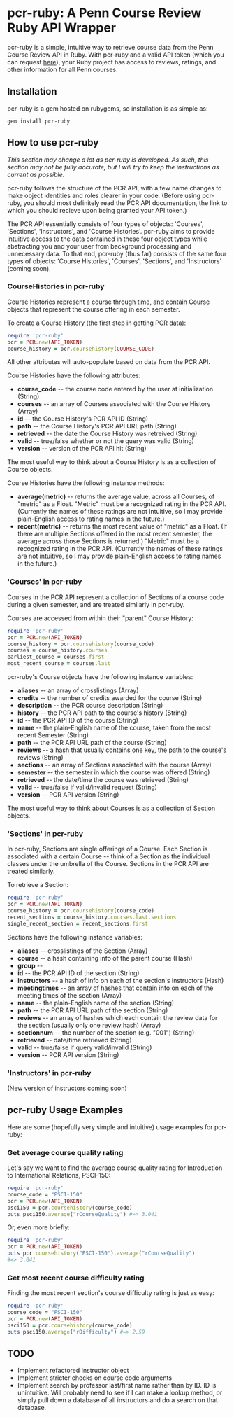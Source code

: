 # pcr-ruby: A Penn Course Review Ruby API Wrapper #

pcr-ruby is a simple, intuitive way to retrieve course data from the Penn Course Review API in Ruby.  With pcr-ruby and a valid API token (which you can request [here](https://docs.google.com/spreadsheet/viewform?hl=en_US&formkey=dGZOZkJDaVkxdmc5QURUejAteFdBZGc6MQ#gid=0)), your Ruby project has access to reviews, ratings, and other information for all Penn courses.

## Installation ##

pcr-ruby is a gem hosted on rubygems, so installation is as simple as:
```
gem install pcr-ruby
```

## How to use pcr-ruby #

*This section may change a lot as pcr-ruby is developed.  As such, this section may not be fully accurate, but I will try to keep the instructions as current as possible.*

pcr-ruby follows the structure of the PCR API, with a few name changes to make object identities and roles clearer in your code.  (Before using pcr-ruby, you should most definitely read the PCR API documentation, the link to which you should recieve upon being granted your API token.)

The PCR API essentially consists of four types of objects: 'Courses', 'Sections', 'Instructors', and 'Course Histories'.  pcr-ruby aims to provide intuitive access to the data contained in these four object types while abstracting you and your user from background processing and unnecessary data.  To that end, pcr-ruby (thus far) consists of the same four types of objects: 'Course Histories', 'Courses', 'Sections', and 'Instructors' (coming soon).

### CourseHistories in pcr-ruby ###
Course Histories represent a course through time, and contain Course objects that represent the course offering in each semester.

To create a Course History (the first step in getting PCR data):
```ruby
require 'pcr-ruby'
pcr = PCR.new(API_TOKEN)
course_history = pcr.coursehistory(COURSE_CODE)
```

All other attributes will auto-populate based on data from the PCR API.

Course Histories have the following attributes:
* **course_code** -- the course code entered by the user at initialization (String)
* **courses** -- an array of Courses associated with the Course History (Array)
* **id** -- the Course History's PCR API ID (String)
* **path** -- the Course History's PCR API URL path (String)
* **retrieved** -- the date the Course History was retreived (String)
* **valid** -- true/false whether or not the query was valid (String)
* **version** -- version of the PCR API hit (String)

The most useful way to think about a Course History is as a collection of Course objects.

Course Histories have the following instance methods:
*	**average(metric)** -- returns the average value, across all Courses, of "metric" as a Float.  "Metric" must be a recognized rating in the PCR API.  (Currently the names of these ratings are not intuitive, so I may provide plain-English access to rating names in the future.)
*	**recent(metric)** -- returns the most recent value of "metric" as a Float. (If there are multiple Sections offered in the most recent semester, the average across those Sections is returned.)  "Metric" must be a recognized rating in the PCR API.  (Currently the names of these ratings are not intuitive, so I may provide plain-English access to rating names in the future.)

### 'Courses' in pcr-ruby ###

Courses in the PCR API represent a collection of Sections of a course code during a given semester, and are treated similarly in pcr-ruby.

Courses are accessed from within their "parent" Course History:
```ruby
require 'pcr-ruby'
pcr = PCR.new(API_TOKEN)
course_history = pcr.coursehistory(course_code)
courses = course_history.courses
earliest_course = courses.first
most_recent_course = courses.last
```

pcr-ruby's Course objects have the following instance variables:
* **aliases** -- an array of crosslistings (Array)
* **credits** -- the number of credits awarded for the course (String)
* **description** -- the PCR course description (String)
* **history** -- the PCR API path to the course's history (String)
* **id** -- the PCR API ID of the course (String)
* **name** -- the plain-English name of the course, taken from the most recent Semester (String)
* **path** -- the PCR API URL path of the course (String)
* **reviews** -- a hash that usually contains one key, the path to the course's reviews (String) 
* **sections** -- an array of Sections associated with the course (Array)
* **semester** -- the semester in which the course was offered (String)
* **retrieved** -- the date/time the course was retrieved (String)
* **valid** -- true/false if valid/invalid request (String)
* **version** -- PCR API version (String)

The most useful way to think about Courses is as a collection of Section objects.

### 'Sections' in pcr-ruby ###

In pcr-ruby, Sections are single offerings of a Course.  Each Section is associated with a certain Course -- think of a Section as the individual classes under the umbrella of the Course.  Sections in the PCR API are treated similarly.

To retrieve a Section:
```ruby
require 'pcr-ruby'
pcr = PCR.new(API_TOKEN)
course_history = pcr.coursehistory(course_code)
recent_sections = course_history.courses.last.sections
single_recent_section = recent_sections.first
```

Sections have the following instance variables:
* **aliases** -- crosslistings of the Section (Array)
* **course** -- a hash containing info of the parent course (Hash)
* **group** -- 
* **id** -- the PCR API ID of the section (String)
* **instructors** -- a hash of info on each of the section's instructors (Hash)
* **meetingtimes** -- an array of hashes that contain info on each of the meeting times of the section (Array)
* **name** -- the plain-English name of the section (String)
* **path** -- the PCR API URL path of the section (String)
* **reviews** -- an array of hashes which each contain the review data for the section (usually only one review hash) (Array)
* **sectionnum** -- the number of the section (e.g. "001") (String)
* **retrieved** -- date/time retrieved (String)
* **valid** -- true/false if query valid/invalid (String)
* **version** -- PCR API version (String)

### 'Instructors' in pcr-ruby ###

(New version of instructors coming soon)

## pcr-ruby Usage Examples ##

Here are some (hopefully very simple and intuitive) usage examples for pcr-ruby:

### Get average course quality rating ###
Let's say we want to find the average course quality rating for Introduction to International Relations, PSCI-150:

```ruby
require 'pcr-ruby'
course_code = "PSCI-150"
pcr = PCR.new(API_TOKEN)
psci150 = pcr.coursehistory(course_code)
puts psci150.average("rCourseQuality") #=> 3.041
```

Or, even more briefly:

```ruby
require 'pcr-ruby'
pcr = PCR.new(API_TOKEN)
puts pcr.coursehistory("PSCI-150").average("rCourseQuality")
#=> 3.041
```

### Get most recent course difficulty rating ###
Finding the most recent section's course difficulty rating is just as easy:

```ruby
require 'pcr-ruby'
course_code = "PSCI-150"
pcr = PCR.new(API_TOKEN)
psci150 = pcr.coursehistory(course_code)
puts psci150.average("rDifficulty") #=> 2.59
```

## TODO ##
* Implement refactored Instructor object
* Implement stricter checks on course code arguments
*	Implement search by professor last/first name rather than by ID.  ID is unintuitive.  Will probably need to see if I can make a lookup method, or simply pull down a database of all instructors and do a search on that database.